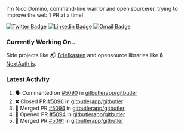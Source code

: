 
I'm Nico Domino, command-line warrior and open sourcerer, trying to improve the web 1 PR at a time!

[![Twitter Badge](https://img.shields.io/badge/-@ndom91-1ca0f1?style=flat-square&labelColor=1ca0f1&logo=twitter&logoColor=white&link=https://twitter.com/ndom91)](https://twitter.com/ndom91) [![Linkedin Badge](https://img.shields.io/badge/-ndom91-blue?style=flat-square&logo=Linkedin&logoColor=white&link=https://www.linkedin.com/in/ndom91/)](https://www.linkedin.com/in/ndom91/) [![Gmail Badge](https://img.shields.io/badge/-yo@ndo.dev-c14438?style=flat-square&logo=mail.ru&logoColor=white&link=mailto:yo@ndo.dev)](mailto:yo@ndo.dev)

### Currently Working On..

Side projects like 📬 [Briefkasten](https://briefkastenhq.com) and opensource libraries like 🔒 [NextAuth.js](https://github.com/nextauthjs/next-auth).

<!--START_SECTION_PROFILE_VIEWS:readme-info-->
<!--END_SECTION_PROFILE_VIEWS:readme-info-->

<!--START_SECTION_DAILY_COMMIT:readme-info-->
<!--END_SECTION_DAILY_COMMIT:readme-info-->

<!--START_SECTION_WEEKLY_COMMIT:readme-info-->
<!--END_SECTION_WEEKLY_COMMIT:readme-info-->

### Latest Activity

<!--START_SECTION:activity-->
1. 🗣 Commented on [#5090](https://github.com/gitbutlerapp/gitbutler/pull/5090#issuecomment-2406231770) in [gitbutlerapp/gitbutler](https://github.com/gitbutlerapp/gitbutler)
2. ❌ Closed PR [#5090](https://github.com/gitbutlerapp/gitbutler/pull/5090) in [gitbutlerapp/gitbutler](https://github.com/gitbutlerapp/gitbutler)
3. 🎉 Merged PR [#5094](https://github.com/gitbutlerapp/gitbutler/pull/5094) in [gitbutlerapp/gitbutler](https://github.com/gitbutlerapp/gitbutler)
4. 💪 Opened PR [#5094](https://github.com/gitbutlerapp/gitbutler/pull/5094) in [gitbutlerapp/gitbutler](https://github.com/gitbutlerapp/gitbutler)
5. 🎉 Merged PR [#5091](https://github.com/gitbutlerapp/gitbutler/pull/5091) in [gitbutlerapp/gitbutler](https://github.com/gitbutlerapp/gitbutler)
<!--END_SECTION:activity-->

